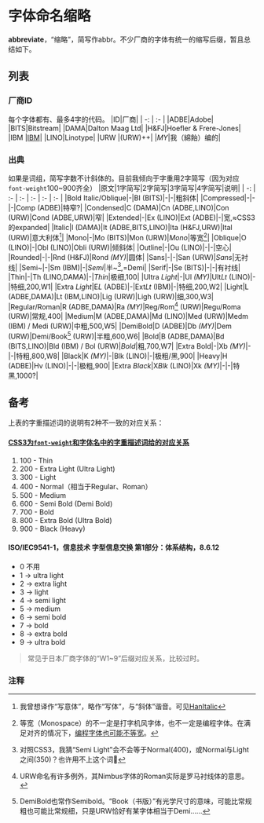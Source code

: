 # 字体命名缩略
**abbreviate**，“缩略”，简写作abbr。不少厂商的字体有统一的缩写后缀，暂且总结如下。

## 列表

### 厂商ID
每个字体都有、最多4字的代码。
|ID|厂商|
| -: | :- |
|ADBE|Adobe|
|BITS|Bitstream|
|DAMA|Dalton Maag Ltd|
|H&FJ|Hoefler & Frere-Jones|
|IBM |[IBM](https://github.com/IBM/plex/releases/tag/v6.0.0)|
|LINO|Linotype|
|URW |(URW)++|
|*MY*|我（綿飴）编的|

### 出典
如果是词组，简写字数不计斜体的。目前我倾向于字重用2字简写（因为对应`font-weight`100~900齐全）
|原文|1字简写|2字简写|3字简写|4字简写|说明|
| -: | :- | :- | :- | :- | :- |
|Bold Italic/Oblique|-|BI (BITS)|-|-|粗斜体|
|Compressed|-|-|-|Comp (ADBE)|特窄?|
|Condensed|C (DAMA)|Cn (ADBE,LINO)|Con (URW)|Cond (ADBE,URW)|窄|
|Extended|-|Ex (LINO)|Ext (ADBE)|-|宽,≈CSS3的expanded|
|Italic|I (DAMA)|It (ADBE,BITS,LINO)|Ita (H&FJ,URW)|Ital (URW)|意大利体[^It]|
|Mono|-|Mo (BITS)|Mon (URW)|*Mono*|等宽[^Mo]|
|Oblique|O (LINO)|-|Obl (LINO)|Obli (URW)|倾斜体|
|Outline|-|Ou (LINO)|-|-|空心|
|Rounded|-|-|Rnd (H&FJ)|Rond *(MY)*|圆体|
|Sans|-|-|San (URW)|*Sans*|无衬线|
|Semi~|-|Sm (IBM)|-|*Semi*|半~[^Sm],=Demi|
|Serif|-|Se (BITS)|-|-|有衬线|
|Thin|-|Th (LINO,DAMA)|-|*Thin*|极细,100|
|Ultra *Light*|-|Ul *(MY)*|Ult*Lt* (LINO)|-|特细,200,W1|
|Extra *Light*|E*L* (ADBE)|-|Ext*Lt* (IBM)|-|特细,200,W2|
|Light|L (ADBE,DAMA)|Lt (IBM,LINO)|Lig (URW)|Ligh (URW)|细,300,W3|
|Regular/Roman|R (ADBE,DAMA)|Ra *(MY)*|Reg/Rom[^Ro] (URW)|Regu/Roma (URW)|常规,400|
|Medium|M (ADBE,DAMA)|Md (LINO)|Med (URW)|Medm (IBM)	/	Medi (URW)|中粗,500,W5|
|DemiBold|D (ADBE)|Db *(MY)*|Dem (URW)|Demi/Book[^Db] (URW)|半粗,600,W6|
|Bold|B (ADBE,DAMA)|Bd (BITS,LINO)|Bld (IBM)	/	Bol (URW)|*Bold*|粗,700,W7|
|Extra Bold|-|Xb *(MY)*|-|-|特粗,800,W8|
|Black|K *(MY)*|-|Blk (LINO)|-|极粗/黑,900|
|Heavy|H (ADBE)|Hv (LINO)|-|-|极粗,900|
|Extra *Black*|X*Blk* (LINO)|Xk *(MY)*|-|-|特黑,1000?|

## 备考
上表的字重描述词的说明有2种不一致的对应关系：

#### [CSS3为`font-weight`和字体名中的字重描述词给的对应关系](https://www.w3.org/TR/css-fonts-3/#font-weight-prop)
1. 100 - Thin
2. 200 - Extra Light (Ultra Light)
3. 300 - Light
4. 400 - Normal（相当于Regular、Roman）
5. 500 - Medium
6. 600 - Semi Bold (Demi Bold)
7. 700 - Bold
8. 800 - Extra Bold (Ultra Bold)
9. 900 - Black (Heavy)

#### ISO/IEC9541-1，信息技术 字型信息交换 第1部分：体系结构，8.6.12
- 0 不用
- 1 → ultra light
- 2 → extra light
- 3 → light
- 4 → semi light
- 5 → medium
- 6 → semi bold
- 7 → bold
- 8 → extra bold
- 9 → ultra bold
> 常见于日本厂商字体的“W1~9”后缀对应关系，比较过时。

### 注释
[^It]: 我曾想译作“写意体”，略作“写体”，与“斜体”谐音。可见[HanItalic](https://github.com/MY1L/HanItalic)
[^Mo]: 等宽（Monospace）的不一定是打字机风字体，也不一定是编程字体。在满足对齐的情况下，[编程字体也可能不等宽](https://input.djr.com/)。
[^Db]: DemiBold也常作Semibold。“Book（书版）”有光学尺寸的意味，可能比常规粗也可能比常规细，只是URW恰好有某字体相当于Demi……
[^Sm]: 对照CSS3，我猜“Semi Light”会不会等于Normal(400)，或Normal与Light之间(350)？也许用不上这个词🤔
[^Ro]: URW命名有许多例外，其Nimbus字体的Roman实际是罗马衬线体的意思。